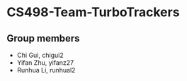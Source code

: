 # CS498-Team-TurboTrackers

## Group members
- Chi Gui, chigui2
- Yifan Zhu, yifanz27
- Runhua Li, runhual2
